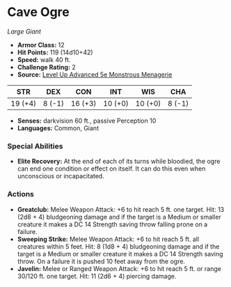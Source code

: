 # Cave Ogre

*Large* *Giant*

- **Armor Class:** 12
- **Hit Points:** 119 (14d10+42)
- **Speed:** walk 40 ft.
- **Challenge Rating:** 2
- **Source:** [Level Up Advanced 5e Monstrous Menagerie](https://www.levelup5e.com)

| STR | DEX | CON | INT | WIS | CHA |
| --- | --- | --- | --- | --- | --- |
| 19 (+4) | 8 (-1) | 16 (+3) | 10 (+0) | 10 (+0) | 8 (-1) |

- **Senses:** darkvision 60 ft., passive Perception 10
- **Languages:** Common, Giant
### Special Abilities
- **Elite Recovery:** At the end of each of its turns while bloodied, the ogre can end one condition or effect on itself. It can do this even when unconscious or incapacitated.
### Actions
- **Greatclub:** Melee Weapon Attack: +6 to hit  reach 5 ft.  one target. Hit: 13 (2d8 + 4) bludgeoning damage  and if the target is a Medium or smaller creature  it makes a DC 14 Strength saving throw  falling prone on a failure.
- **Sweeping Strike:** Melee Weapon Attack: +6 to hit  reach 5 ft.  all creatures within 5 feet. Hit: 8 (1d8 + 4) bludgeoning damage  and if the target is a Medium or smaller creature  it makes a DC 14 Strength saving throw. On a failure  it is pushed 10 feet away from the ogre.
- **Javelin:** Melee or Ranged Weapon Attack: +6 to hit  reach 5 ft. or range 30/120 ft.  one target. Hit: 11 (2d6 + 4) piercing damage.
